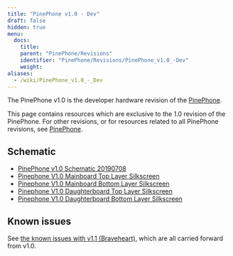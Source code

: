 ```yaml
---
title: "PinePhone v1.0 - Dev"
draft: false
hidden: true
menu:
  docs:
    title:
    parent: "PinePhone/Revisions"
    identifier: "PinePhone/Revisions/PinePhone_v1.0_-Dev"
    weight:
aliases:
  - /wiki/PinePhone_v1.0_-_Dev
---
```


The PinePhone v1.0 is the developer hardware revision of the [PinePhone](/documentation/PinePhone).

This page contains resources which are exclusive to the 1.0 revision of the PinePhone. For other revisions, or for resources related to all PinePhone revisions, see [PinePhone](/documentation/PinePhone/Revisions/).

## Schematic

* [PinePhone v1.0 Schematic 20190708](https://wiki.pine64.org/images/3/30/PinePhone_Schematic_v1.0_20190708.pdf)
* [Pinephone V1.0 Mainboard Top Layer Silkscreen](https://wiki.pine64.org/images/4/41/PinePhone_mainboard_v1.0_component_placement_top.pdf)
* [Pinephone V1.0 Mainboard Bottom Layer Silkscreen](https://wiki.pine64.org/images/0/09/PinePhone_mainboard_v1.0_component_placement_bottom.pdf)
* [Pinephone V1.0 Daughterboard Top Layer Silkscreen](https://wiki.pine64.org/images/d/df/PinePhone_daughterboard_v1.0_component_placement_top.pdf)
* [Pinephone V1.0 Daughterboard Bottom Layer Silkscreen](https://wiki.pine64.org/images/9/9f/PinePhone_daughterboard_v1.0_component_placement_bottom.pdf)

## Known issues

See [the known issues with v1.1 (Braveheart)](/documentation/PinePhone/Revisions/PinePhone_v1.1_-_Braveheart/#known_issues), which are all carried forward from v1.0.
